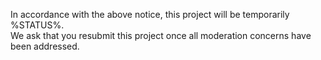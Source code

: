 In accordance with the above notice, this project will be temporarily %STATUS%.</br>
We ask that you resubmit this project once all moderation concerns have been addressed.
